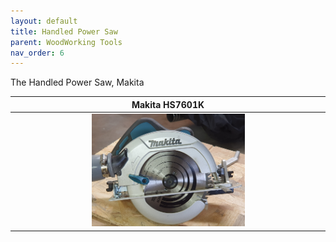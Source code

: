 ```yaml
---
layout: default
title: Handled Power Saw
parent: WoodWorking Tools
nav_order: 6
---
```

The Handled Power Saw, Makita


|                            Makita HS7601K                             |
|:---------------------------------------------------------------------:|
|  <img alt="image" height="25%" src="/media/Makita.jpg" width="50%"/>  | 